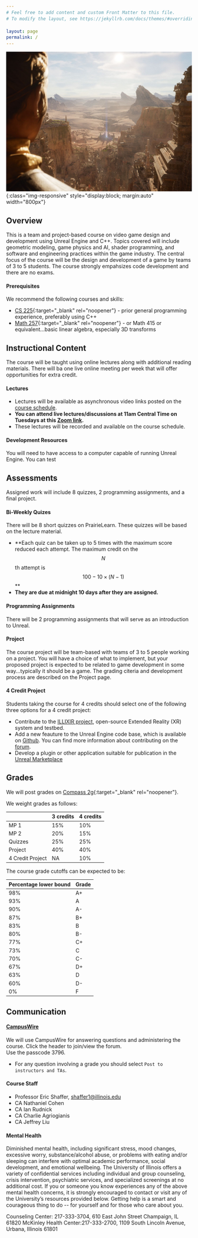 ```yaml
---
# Feel free to add content and custom Front Matter to this file.
# To modify the layout, see https://jekyllrb.com/docs/themes/#overriding-theme-defaults

layout: page
permalink: /
---
```


![Mandolorian](/img/Unreal_Engine_5_18.jpg){:class="img-responsive" style="display:block; margin:auto" width="800px"}

## Overview ##

This is a team and project-based course on video game design and development using Unreal Engine and C++. Topics covered will include geometric modeling, game physics and AI, shader programming, and software and engineering practices within the game industry. The central  focus of the course will be the design and development of a game by teams of 3 to 5 students. The course strongly empahsizes code development and there are no exams.

#### Prerequisites ####
We recommend the following courses and skills:

- [CS 225](https://courses.engr.illinois.edu/cs225/){:target="_blank" rel="noopener"} - prior general programming experience, preferably using C++
- [Math 257](https://courses.illinois.edu/schedule/terms/MATH/257){:target="_blank" rel="noopener"} - or Math 415 or equivalent...basic linear algebra, especially 3D transforms

## Instructional Content ##

The course will be taught using online lectures along with additional reading materials. There will ba one live online meeting per week that will offer opportunities for extra credit. 

#### Lectures ####

+ Lectures will be available as asynchronous video links posted on the [course schedule](https://illinois-cs498gd.github.io/schedule).
+ **You can attend live lectures/discussions at 11am Central Time on Tuesdays at this [Zoom link](https://illinois.zoom.us/j/81558731281?pwd=UE1XUGFlVEUxOVp1cVhWNFNhVXJJdz09).**
+ These lectures will be recorded and available on the course schedule.

#### Development Resources ####

You will need to have access to a computer capable of running Unreal Engine. You can test  

## Assessments ##

Assigned work will include 8 quizzes, 2 programming assignments, and a final project.

#### Bi-Weekly Quizes ####
There will be 8 short quizzes on PrairieLearn. These quizzes will be based on the lecture material.
+ **Each quiz can be taken up to 5 times with the maximum score reduced each attempt. The maximum credit on the $$N$$th attempt is $$100 - 10\times(N-1)$$ **
+ **They are due at midnight 10 days after they are assigned.**

#### Programming Assignments ####
There will be 2 programming assignments that will serve as an introduction to Unreal.

#### Project ####
The course project will be team-based with teams of 3 to 5 people working on a project. You will have a choice of what to implement, but your proposed project is expected to be related to game development in some way...typically it should be a game. The grading citeria and development process are described on the Project page.

#### 4 Credit Project ####

Students taking the course for 4 credits should select one of the following three options for a 4 credit project:

+ Contribute to the [ILLIXIR project](https://illixr.github.io/), open-source Extended Reality (XR) system and testbed.  
+ Add a new feauture to the Unreal Engine code base, which is available on [Github](https://www.unrealengine.com/en-US/ue4-on-github). You can find more information about contributing on the [forum](https://forums.unrealengine.com/c/development-discussion/engine-source-github/33). 
+ Develop a plugin or other application suitable for publication in the [Unreal Marketplace](https://www.unrealengine.com/marketplace/en-US/store)

## Grades ##
We will post grades on [Compass 2g](https://compass.illinois.edu){:target="_blank" rel="noopener"}.

We weight grades as follows:

| | 3 credits | 4 credits |  
| ----- | ------ | ----- |  
| MP 1 | 15% | 10% | 
| MP 2 | 20% | 15% |   
| Quizzes| 25%  | 25%  |
| Project | 40% | 40% |
| 4 Credit Project | NA | 10% |

The course grade cutoffs can be expected to be:

|Percentage lower bound | Grade |  
| ----- | ------ | 
| 98%| A+ |
| 93% | A |  
| 90% | A- |  
| 87% | B+ |  
| 83% | B |  
| 80% | B- |  
| 77% | C+ |  
| 73% | C |  
| 70% | C- | 
| 67% | D+ |  
| 63% | D |  
| 60% | D- |  
| 0%  | F  |



## Communication ##

#### [CampusWire](https://campuswire.com/p/GECC31C03) ####
We will use CampusWire for answering questions and administering the course.
Click the header to join/view the forum.<br/> 
Use the passcode 3796.

+ For any question involving a grade you should select `Post to instructors and TAs`.

#### Course Staff ####

* Professor Eric Shaffer, shaffer1@illinois.edu
* CA Nathaniel Cohen
* CA Ian Rudnick
* CA Charlie Agriogianis
* CA Jeffrey Liu

#### Mental Health ####
Diminished mental health, including significant stress, mood changes, excessive worry, substance/alcohol abuse, or problems with eating and/or sleeping can interfere with optimal academic performance, social development, and emotional wellbeing. The University of Illinois offers a variety of confidential services including individual and group counseling, crisis intervention, psychiatric services, and specialized screenings at no additional cost. If you or someone you know experiences any of the above mental health concerns, it is strongly encouraged to contact or visit any of the University’s resources provided below. Getting help is a smart and courageous thing to do -- for yourself and for those who care about you.

Counseling Center: 217-333-3704, 610 East John Street Champaign, IL 61820
McKinley Health Center:217-333-2700, 1109 South Lincoln Avenue, Urbana, Illinois 61801



